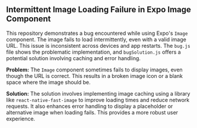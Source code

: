 ## Intermittent Image Loading Failure in Expo Image Component

This repository demonstrates a bug encountered while using Expo's `Image` component.  The image fails to load intermittently, even with a valid image URL. This issue is inconsistent across devices and app restarts. The `bug.js` file shows the problematic implementation, and `bugSolution.js` offers a potential solution involving caching and error handling.

**Problem:**
The `Image` component sometimes fails to display images, even though the URL is correct.  This results in a broken image icon or a blank space where the image should be.

**Solution:**
The solution involves implementing image caching using a library like `react-native-fast-image` to improve loading times and reduce network requests.  It also enhances error handling to display a placeholder or alternative image when loading fails. This provides a more robust user experience.